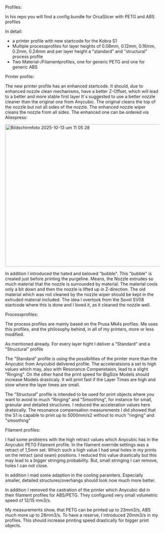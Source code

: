 Profiles:

In his repo you will find a config bundle for OrcaSlicer with PETG and ABS profiles

In detail:
-	a printer profile with new startcode for the Kobra S1
-	Multiple processprofiles for layer heights of 0.08mm, 0.12mm, 0.16mm, 0.2mm, 0.24mm and per layer height a "standard" and "structural" process profile
-	Two Material-/Filamentprofiles, one for generic PETG and one for generic ABS


Printer profile:

The new printer profile has an enhanced startcode. It should, due to enhanced nozzle clean mechanisms, have a better Z-Offset, which will lead to a better and more stable first layer
It´s suggested to use a better nozzle cleaner than the original one from Anycubic. The original cleans the top of the nozzle but not all sides of the nozzle. The enhanced nozzle wiper cleans the nozzle from all sides. The enhanced one can be ordered via Aliexpress:

<img width="533" height="463" alt="Bildschirmfoto 2025-10-13 um 11 05 28" src="https://github.com/user-attachments/assets/d71ba27d-18cd-4daa-847d-0aa1a7ac1752" />


In addition I introduced the hated and beloved "bubble". This "bubble" is created just before printing the purgeline. Means, the Nozzle extrudes so much material that the nozzle is surrounded by material. The material cools only a bit down and then the nozzle is lifted up in Z-direction. The old material which was not cleaned by the nozzle wiper should be kept in the extruded material included. The idea I overtook from the Sovol SV08 startcode where this is done and I loved it, as it cleaned the nozzle well.


Processprofiles:

The process profiles are mainly based on the Prusa Mk4s profiles. Me uses this profiles, and the philosophy behind, in all of my printers, more or less modified.

As mentioned already. For every layer hight I deliver a "Standard" and a "Structural" profile

The "Standard" profile is using the possibilities of the printer more than the Anycubic from Anycubid delivered profile. The acceleratsions a set to high values which may, also with Resonance Compenstaion, lead to a slight "Ringing". On the other hand the print speed for BigSize Models should increase Models drasticaly. It will print fast if the Layer Times are high and slow where the layer times are small.

The "Structural" profile is intended to be used for print objects where you want to avoid to much "Ringing" and "Smoothing", for instance for small, granular and detailed structures.
I reduced the acceleration values here dratsically. The resonance compensation measurements I did showed that the S1 is capable to print up to 5000mm/s2 without to much "ringing" and "smoothing"


Filament profiles:

I had some problems with the high retract values which Anycubic has in the Anycubic PETG Filament profile. In the filament override settings was a retract of 1,5mm set. Which such a high value I had smal holes in my prints on the retract (and seam) positions. I reduced this value drastically but this may lead to a bigger stringing probability. But, small stringing I can remove, holes I can not close.

In addition I mad some adaption in the cooling paramters. Especially smaller, detailed structures/overhangs should look now much more better.

In addition I removed the castration of the printer which Anycubic did in their filament profiles for ABS/PETG. They configured very small volumetric speed of 12/15 mm3/s.

My measurements show, that PETG can be printed up to 23mm3/s, ABS much more up to 28mm3/s. To have a reserve, I introduced 20mm3/s in my profiles. This should increase printing speed drastically for bigger print objects.


